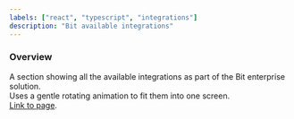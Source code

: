 ```yaml
---
labels: ["react", "typescript", "integrations"]
description: "Bit available integrations"
---
```


### Overview

A section showing all the available integrations as part of the Bit enterprise solution.  
Uses a gentle rotating animation to fit them into one screen.  
[Link to page](https://bit.dev/enterprise).
